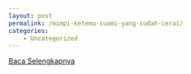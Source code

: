 ```yaml
---
layout: post
permalink: /mimpi-ketemu-suami-yang-sudah-cerai/
categories:
    - Uncategorized
---
```


[Baca Selengkapnya](/09)